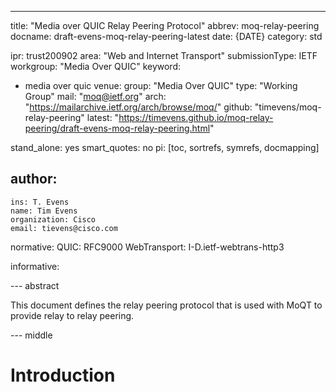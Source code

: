 ---
title: "Media over QUIC Relay Peering Protocol"
abbrev: moq-relay-peering
docname: draft-evens-moq-relay-peering-latest
date: {DATE}
category: std

ipr: trust200902
area:  "Web and Internet Transport"
submissionType: IETF
workgroup: "Media Over QUIC"
keyword:
 - media over quic
venue:
  group: "Media Over QUIC"
  type: "Working Group"
  mail: "moq@ietf.org"
  arch: "https://mailarchive.ietf.org/arch/browse/moq/"
  github: "timevens/moq-relay-peering"
  latest: "https://timevens.github.io/moq-relay-peering/draft-evens-moq-relay-peering.html"

stand_alone: yes
smart_quotes: no
pi: [toc, sortrefs, symrefs, docmapping]

author:
  -
    ins: T. Evens
    name: Tim Evens
    organization: Cisco
    email: tievens@cisco.com

normative:
  QUIC: RFC9000
  WebTransport: I-D.ietf-webtrans-http3

informative:

--- abstract

This document defines the relay peering protocol that is used with
MoQT to provide relay to relay peering.

--- middle


# Introduction
